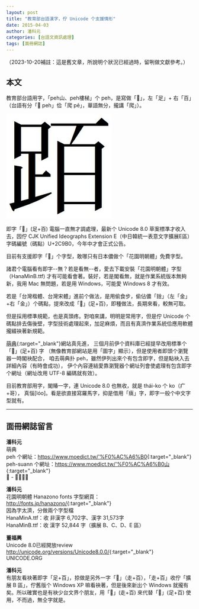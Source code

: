 ```yaml
---
layout: post
title: "教育部台語漢字，佇 Unicode 个支援情形"
date: 2015-04-03
author: 潘科元
categories: [台語文資訊處理]
tags: [面冊網誌]
---
```


（2023-10-20補註：這是舊文章，所說明个狀況已經過時，留咧做文獻參考。）

## 本文

教育部台語用字，「peh山、peh樓梯」个 peh，是寫做「𬦰」，左「足」+ 右「百」（台語有分「𬦰 peh」佮「爬 pê」，華語無分，攏講「爬」）。

![𬦰](/assets/too/2015/0403/peh.jpg)

即字「𬦰」(足+百) 電腦一直無才調處理，最新个 Unicode 8.0 草案標準才收入去，囥佇 CJK Unified Ideographs Extension E（中日韓統一表意文字擴展E區）字碼編號（碼點）U+2C9B0，今年中才會正式公告。

目前有支援即字「𬦰」个字型，敢哪只有日本儂做个「花園明朝體」免費字型。

諸君个電腦看有即字\--無？若是看無\--者，愛去下載安裝「花園明朝體」字型（HanaMinB.ttf) 才有可能看會著。裝好，若是閣看無，就是作業系統版本無夠新，我用 Mac 無問題，若是用 Windows，可能愛 Windows 8 才有效。

若是「台灣楷體、台灣宋體」進前个做法，是用偷食步，偷佔儂「鍂」（左「金」+右「金」）个碼點，提來改成「𬦰」(足+百)，即種做法，長期來看，較無可取。

但是採用標準規範，也是真頭疼。對咱來講，明明是常用字，但是佇 Unicode 个碼點排去傷後壁，字型技術處理起來，加足麻煩，而且有真濟作業系統佮應用軟體攏綴袂著新規範。

[萌典](https://www.moedict.tw/){:target="_blank"}網站真先進，
三個月前伊个資料庫已經提早改用標準个「𬦰」(足+百) 字
（無像教育部網站是用「圖字」顯示），但是使用者即頭个瀏覽器一時閣袂配合，
咱去萌典扑 peh，雖然伊列出來个有包含即字，但是點袂入去詳細內容（有時會成功），
伊个內容連結愛靠瀏覽器个網址列會使處理有包含即字个網址（網址改用 UTF-8 編碼就有效）。

目前教育部用字，閣賰一字，連 Unicode 8.0 也無收，就是 thái-ko 个 ko（疒+哥），
真惱[lóo]。看是欲直接寫羅馬字，抑是借用「㾸」字，即字一般个中文字型就有。

---

## 面冊網誌留言

**潘科元**  
萌典  
peh 个網址：<https://www.moedict.tw/'%F0%AC%A6%B0>{:target="_blank"}  
peh-suann 个網址：<https://www.moedict.tw/'%F0%AC%A6%B0山>{:target="_blank"}  
𬦰 - 臺語萌典

**潘科元**  
花園明朝體 Hanazono fonts 字型網頁：  
<http://fonts.jp/hanazono/>{:target="_blank"}  
因為字太濟，分做兩个字型檔  
HanaMinA.ttf：收 非漢字 6,702字、漢字 31,573字  
HanaMinB.ttf：收 漢字 52,844 字（擴展 B、C、D、E 區）

**董福興**  
Unicode 8.0已經開放review  
<http://unicode.org/versions/Unicode8.0.0/>{:target="_blank"}  
UNICODE.ORG

**潘科元**  
有朋友看袂著即字「足+百」，掠做是另外一字「𧻙」（走+百），「走+百」收佇「擴展 B 區」，佇舊版个 Windows XP 嘛看袂著，但是後來新出个 Windows 就攏有矣。所以確實也是有袂少台文界个朋友，用「𧻙」(走+百) 來代替「𬦰」(足+百) 使用，不而過，無仝字就是。

